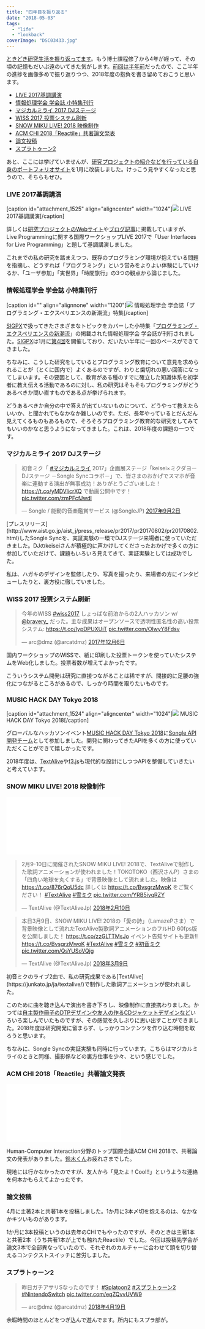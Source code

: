 ```yaml
---
title: "四年目を振り返る"
date: "2018-05-03"
tags: 
  - "life"
  - "lookback"
coverImage: "DSC03433.jpg"
---
```


[ときどき研究生活を振り返ってます](http://junkato.jp/ja/blog/category/life/lookback/)。もう博士課程修了から4年が経って、その頃の記憶もだいぶ遠のいてきた気がします。[前回は半年前](https://junkato.jp/ja/blog/2017/08/18/yearly-review-2016/)だったので、ここ半年の進捗を画像多めで振り返りつつ、2018年度の抱負を書き留めておこうと思います。

- [LIVE 2017基調講演](https://junkato.jp/ja/blog/2018/05/04/yearly-review-2017/#live2017)
- [情報処理学会 学会誌 小特集刊行](https://junkato.jp/ja/blog/2018/05/04/yearly-review-2017/#ipsj2017)
- [マジカルミライ 2017 DJステージ](https://junkato.jp/ja/blog/2018/05/04/yearly-review-2017/#mm2017)
- [WISS 2017 投票システム刷新](https://junkato.jp/ja/blog/2018/05/04/yearly-review-2017/#wiss2017)
- [SNOW MIKU LIVE! 2018 映像制作](https://junkato.jp/ja/blog/2018/05/04/yearly-review-2017/#sm2018)
- [ACM CHI 2018「Reactile」共著論文発表](https://junkato.jp/ja/blog/2018/05/04/yearly-review-2017/#reactile)
- [論文投稿](https://junkato.jp/ja/blog/2018/05/04/yearly-review-2017/#papers)
- [スプラトゥーン2](https://junkato.jp/ja/blog/2018/05/04/yearly-review-2017/#splatoon2)

あと、ここには挙げていませんが、[研究プロジェクトの紹介などを行っている自身のポートフォリオサイト](https://junkato.jp/ja/)を1月に改装しました。けっこう見やすくなったと思うので、そちらもぜひ。

### LIVE 2017基調講演

\[caption id="attachment\_1525" align="aligncenter" width="1024"\][![](/images/DSC03433-1024x576.jpg)](https://junkato.jp/ja/blog/wp-content/uploads/2018/05/DSC03433.jpg) LIVE 2017基調講演\[/caption\]

詳しくは[研究プロジェクトのWebサイト](https://junkato.jp/ja/live-programming/)や[ブログ記事](https://junkato.jp/ja/blog/2017/10/08/live-programming/)に掲載していますが、Live Programmingに関する国際ワークショップLIVE 2017で「User Interfaces for Live Programming」と題して基調講演しました。

これまでの私の研究を踏まえつつ、既存のプログラミング環境が抱えている問題を指摘し、どうすれば「プログラミング」という営みをよりよい体験にしていけるか、「ユーザ参加」「実世界」「時間旅行」の3つの観点から論じました。

### 情報処理学会 学会誌 小特集刊行

\[caption id="" align="alignnone" width="1200"\][![](/images/sigpx-ipsj2017-cover.jpg)](https://sigpx.org/ipsj2017/) 情報処理学会 学会誌「プログラミング・エクスペリエンスの新潮流」特集\[/caption\]

[SIGPX](https://sigpx.org/)で扱ってきたさまざまなトピックをカバーした小特集「[プログラミング・エクスペリエンスの新潮流](https://sigpx.org/ipsj2017)」の掲載された情報処理学会 学会誌が刊行されました。[SIGPX](https://sigpx.org/)は1月に[第4回](https://sigpx.org/4)を開催しており、だいたい半年に一回のペースができてきました。

ちなみに、こうした研究をしているとプログラミング教育について意見を求められることが（とくに国内で）よくあるのですが、わりと歯切れの悪い回答になってしまいます。その要因として、教育がある種のすでに確立した知識体系を初学者に教え伝える活動であるのに対し、私の研究はそもそもプログラミングがどうあるべきか問い直すものである点が挙げられます。

どうあるべきか自分の中で答えが出ていないものについて、どうやって教えたらいいか、と聞かれてもなかなか難しいのです。ただ、長年やっているとだんだん見えてくるものもあるもので、そろそろプログラミング教育的な研究をしてみてもいいのかなと思うようになってきました。これは、2018年度の課題の一つです。

### マジカルミライ 2017 DJステージ

<blockquote class="twitter-tweet" data-lang="ja"><p dir="ltr" lang="ja">初音ミク「 <a href="https://twitter.com/hashtag/%E3%83%9E%E3%82%B8%E3%82%AB%E3%83%AB%E3%83%9F%E3%83%A9%E3%82%A4?src=hash&amp;ref_src=twsrc%5Etfw">#マジカルミライ</a> 2017」企画展ステージ「keisei×ミクダヨー DJステージ －Songle Syncコラボ－」で、皆さまのおかげでスマホが音楽に連動する演出が無事成功！ありがとうございました！ <a href="https://t.co/yMDVlicrXQ">https://t.co/yMDVlicrXQ</a> で動画公開中です！ <a href="https://t.co/zmPFcfJwdl">pic.twitter.com/zmPFcfJwdl</a></p>— Songle / 能動的音楽鑑賞サービス (@SongleJP) <a href="https://twitter.com/SongleJP/status/903852572498202624?ref_src=twsrc%5Etfw">2017年9月2日</a></blockquote>[プレスリリース](http://www.aist.go.jp/aist_j/press_release/pr2017/pr20170802/pr20170802.html)したSongle Syncを、実証実験の一環でDJステージ来場者に使っていただきました。DJのkeiseiさんが積極的に声かけしてくださったおかげで多くの方に参加していただけて、課題もいろいろ見えてきて、実証実験としては成功でした。

私は、ハガキのデザインを監修したり、写真を撮ったり、来場者の方にインタビューしたりと、裏方役に徹していました。

### WISS 2017 投票システム刷新

<blockquote class="twitter-tweet" data-lang="ja"><p dir="ltr" lang="ja">今年のWISS <a href="https://twitter.com/hashtag/wiss2017?src=hash&amp;ref_src=twsrc%5Etfw">#wiss2017</a> しょっぱな前泊からの2人ハッカソン w/ <a href="https://twitter.com/bravery_?ref_src=twsrc%5Etfw">@bravery_</a> だった。主な成果はオープンソースで透明性匿名性の高い投票システム: <a href="https://t.co/IypDPUXUiT">https://t.co/IypDPUXUiT</a> <a href="https://t.co/OIwyY8Fdsv">pic.twitter.com/OIwyY8Fdsv</a></p>— arc@dmz (@arcatdmz) <a href="https://twitter.com/arcatdmz/status/938275468838625281?ref_src=twsrc%5Etfw">2017年12月6日</a></blockquote>国内ワークショップのWISSで、紙に印刷した投票トークンを使っていたシステムをWeb化しました。投票者数が増えてよかったです。

こういうシステム開発は研究に直接つながることは稀ですが、間接的に足腰の強化につながるところがあるので、しっかり時間を取りたいものです。

### MUSIC HACK DAY Tokyo 2018

\[caption id="attachment\_1524" align="aligncenter" width="1024"\][![](/images/DSC00289-1024x512.jpg)](https://twitter.com/arcatdmz/status/960140907260489728) MUSIC HACK DAY Tokyo 2018\[/caption\]

グローバルなハッカソンイベント[MUSIC HACK DAY Tokyo 2018](http://entertechlab.jp/mhd2018/)に[Songle API開発チーム](http://hackathon.songle.jp/)として参加しました。開発に関わってきたAPIを多くの方に使っていただくことができて嬉しかったです。

2018年度は、[TextAlive](https://junkato.jp/ja/textalive/)や[f3.js](https://junkato.jp/ja/f3js/)も現代的な設計にしつつAPIを整備していきたいと考えています。

### SNOW MIKU LIVE! 2018 映像制作

<iframe class="embed-responsive-item" src="//www.youtube.com/embed/0USE9AMu8i8" width="300" height="150" frameborder="0" allowfullscreen="allowfullscreen"></iframe>

<blockquote class="twitter-tweet" data-lang="ja"><p dir="ltr" lang="ja">2月9-10日に開催されたSNOW MIKU LIVE! 2018で、TextAliveで制作した歌詞アニメーションが使われました！TOKOTOKO（西沢さんP）さまの「四角い地球を丸くする」で背景映像として流れました。映像は <a href="https://t.co/876rQoU5dc">https://t.co/876rQoU5dc</a> 詳しくは <a href="https://t.co/BvsgrzMwoK">https://t.co/BvsgrzMwoK</a> をご覧ください！ <a href="https://twitter.com/hashtag/TextAlive?src=hash&amp;ref_src=twsrc%5Etfw">#TextAlive</a> <a href="https://twitter.com/hashtag/%E9%9B%AA%E3%83%9F%E3%82%AF?src=hash&amp;ref_src=twsrc%5Etfw">#雪ミク</a> <a href="https://t.co/YRB5ivqRZY">pic.twitter.com/YRB5ivqRZY</a></p>— TextAlive (@TextAliveJp) <a href="https://twitter.com/TextAliveJp/status/962291271967506432?ref_src=twsrc%5Etfw">2018年2月10日</a></blockquote>

<blockquote class="twitter-tweet" data-lang="ja"><p dir="ltr" lang="ja">本日3月9日、SNOW MIKU LIVE! 2018の「愛の詩」（LamazePさま）で背景映像として流れたTextAlive製歌詞アニメーションのフルHD 60fps版を公開しました！ <a href="https://t.co/zzGLTTMsJo">https://t.co/zzGLTTMsJo</a> イベント告知サイトも更新!! <a href="https://t.co/BvsgrzMwoK">https://t.co/BvsgrzMwoK</a> <a href="https://twitter.com/hashtag/TextAlive?src=hash&amp;ref_src=twsrc%5Etfw">#TextAlive</a> <a href="https://twitter.com/hashtag/%E9%9B%AA%E3%83%9F%E3%82%AF?src=hash&amp;ref_src=twsrc%5Etfw">#雪ミク</a> <a href="https://twitter.com/hashtag/%E5%88%9D%E9%9F%B3%E3%83%9F%E3%82%AF?src=hash&amp;ref_src=twsrc%5Etfw">#初音ミク</a> <a href="https://t.co/QsYUSoVQjg">pic.twitter.com/QsYUSoVQjg</a></p>— TextAlive (@TextAliveJp) <a href="https://twitter.com/TextAliveJp/status/971998815833153536?ref_src=twsrc%5Etfw">2018年3月9日</a></blockquote>初音ミクのライブ2曲で、私の研究成果である[TextAlive](https://junkato.jp/ja/textalive/)で制作した歌詞アニメーションが使われました。

このために曲を聴き込んで演出を書き下ろし、映像制作に直接携わりました。かつては[自主製作冊子のDTPデザインや友人の作るCDジャケットデザインなど](https://junkato.jp/ja/design)いろいろ楽しんでいたものですが、その感覚を久しぶりに思い出すことができました。2018年度は研究開発に留まらず、しっかりコンテンツを作り込む時間を取ろうと思います。

ちなみに、Songle Syncの実証実験も同時に行っています。こちらはマジカルミライのときと同様、撮影係などの裏方仕事を少々、という感じでした。

### ACM CHI 2018「Reactile」共著論文発表

<iframe class="embed-responsive-item" src="//www.youtube.com/embed/Gb7brajKCVE" width="300" height="150" frameborder="0" allowfullscreen="allowfullscreen"></iframe>

Human-Computer Interaction分野のトップ国際会議ACM CHI 2018で、共著論文の発表がありました。[鈴木くん](http://ryosuzuki.org/)お疲れさまでした。

現地には行かなかったのですが、友人から「見たよ！Cool!!」というような連絡を何本かもらえてよかったです。

### 論文投稿

4月に主著2本と共著1本を投稿しました。1か月に3本〆切を抱えるのは、なかなかキツいものがあります。

1か月に3本投稿というのは去年のCHIでもやったのですが、そのときは主著1本と共著2本（うち共著1本が上でも触れたReactile）でした。今回は投稿先学会が論文3本で全部異なっていたので、それぞれのカルチャーに合わせて頭を切り替えるコンテクストスイッチに苦労しました。

### スプラトゥーン2

<blockquote class="twitter-tweet" data-lang="ja"><p dir="ltr" lang="ja">昨日ガチアサリSなったのです！ <a href="https://twitter.com/hashtag/Splatoon2?src=hash&amp;ref_src=twsrc%5Etfw">#Splatoon2</a> <a href="https://twitter.com/hashtag/%E3%82%B9%E3%83%97%E3%83%A9%E3%83%88%E3%82%A5%E3%83%BC%E3%83%B32?src=hash&amp;ref_src=twsrc%5Etfw">#スプラトゥーン2</a> <a href="https://twitter.com/hashtag/NintendoSwitch?src=hash&amp;ref_src=twsrc%5Etfw">#NintendoSwitch</a> <a href="https://t.co/eqZQvvUVW9">pic.twitter.com/eqZQvvUVW9</a></p>— arc@dmz (@arcatdmz) <a href="https://twitter.com/arcatdmz/status/986975103341637632?ref_src=twsrc%5Etfw">2018年4月19日</a></blockquote>余暇時間のほとんどをつぎ込んで遊んでます。所内にもスプラ部が。

<script async src="https://platform.twitter.com/widgets.js" charset="utf-8"></script>
